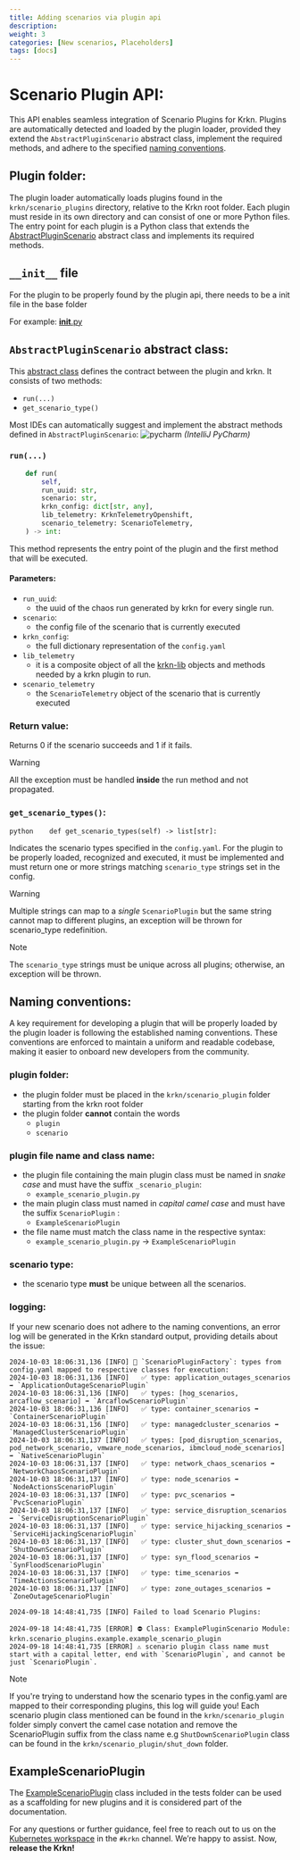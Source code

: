 ```yaml
---
title: Adding scenarios via plugin api
description:
weight: 3
categories: [New scenarios, Placeholders]
tags: [docs]
---
```


# Scenario Plugin API:

This API enables seamless integration of Scenario Plugins for Krkn. Plugins are automatically 
detected and loaded by the plugin loader, provided they extend the `AbstractPluginScenario` 
abstract class, implement the required methods, and adhere to the specified [naming conventions](#naming-conventions).

## Plugin folder:

The plugin loader automatically loads plugins found in the `krkn/scenario_plugins` directory, 
relative to the Krkn root folder. Each plugin must reside in its own directory and can consist 
of one or more Python files. The entry point for each plugin is a Python class that extends the 
[AbstractPluginScenario](https://github.com/krkn-chaos/krkn/blob/main/krkn/scenario_plugins/abstract_scenario_plugin.py) abstract class and implements its required methods.

## `__init__` file
For the plugin to be properly found by the plugin api, there needs to be a init file in the base folder 

For example: [__init__.py](https://github.com/krkn-chaos/krkn/blob/main/krkn/tests/__init__.py)

## `AbstractPluginScenario` abstract class:

This [abstract class](https://github.com/krkn-chaos/krkn/blob/main/krkn/scenario_plugins/abstract_scenario_plugin.py) defines the contract between the plugin and krkn.
It consists of two methods:
- `run(...)`
- `get_scenario_type()`

Most IDEs can automatically suggest and implement the abstract methods defined in `AbstractPluginScenario`:
![pycharm](scenario_plugin_pycharm.gif)
_(IntelliJ PyCharm)_

### `run(...)`

```python
    def run(
        self,
        run_uuid: str,
        scenario: str,
        krkn_config: dict[str, any],
        lib_telemetry: KrknTelemetryOpenshift,
        scenario_telemetry: ScenarioTelemetry,
    ) -> int:

```

This method represents the entry point of the plugin and the first method 
that will be executed.
#### Parameters:

- `run_uuid`:
  - the uuid of the chaos run generated by krkn for every single run.
- `scenario`:
  - the config file of the scenario that is currently executed
- `krkn_config`:
  - the full dictionary representation of the `config.yaml`
- `lib_telemetry`
  - it is a composite object of all the [krkn-lib](https://krkn-chaos.github.io/krkn-lib-docs/modules.html) objects and methods needed by a krkn plugin to run.
- `scenario_telemetry`
  - the `ScenarioTelemetry` object of the scenario that is currently executed
 
### Return value:
Returns 0 if the scenario succeeds and 1 if it fails.
> [!WARNING]
> All the exception must be handled __inside__ the run method and not propagated.

### `get_scenario_types()`:

```python    def get_scenario_types(self) -> list[str]:```

Indicates the scenario types specified in the `config.yaml`. For the plugin to be properly
loaded, recognized and executed, it must be implemented and must return one or more
strings matching `scenario_type` strings set in the config.
> [!WARNING]
> Multiple strings can map to a *single*  `ScenarioPlugin` but the same string cannot map
> to different plugins, an exception will be thrown for scenario_type redefinition.

> [!Note]  
> The `scenario_type` strings must be unique across all plugins; otherwise, an exception will be thrown.

## Naming conventions:
A key requirement for developing a plugin that will be properly loaded 
by the plugin loader is following the established naming conventions. 
These conventions are enforced to maintain a uniform and readable codebase, 
making it easier to onboard new developers from the community.

### plugin folder:
- the plugin folder must be placed in the `krkn/scenario_plugin` folder starting from the krkn root folder
- the plugin folder __cannot__ contain the words
  - `plugin`
  - `scenario`
### plugin file name and class name:
- the plugin file containing the main plugin class must be named in _snake case_ and must have the suffix `_scenario_plugin`: 
  - `example_scenario_plugin.py`
- the main plugin class must named in _capital camel case_ and must have the suffix `ScenarioPlugin` : 
  - `ExampleScenarioPlugin`
- the file name must match the class name in the respective syntax:
  - `example_scenario_plugin.py` -> `ExampleScenarioPlugin`

### scenario type:
- the scenario type __must__ be unique between all the scenarios.

### logging:
If your new scenario does not adhere to the naming conventions, an error log will be generated in the Krkn standard output,
providing details about the issue:

```commandline
2024-10-03 18:06:31,136 [INFO] 📣 `ScenarioPluginFactory`: types from config.yaml mapped to respective classes for execution:
2024-10-03 18:06:31,136 [INFO]   ✅ type: application_outages_scenarios ➡️ `ApplicationOutageScenarioPlugin` 
2024-10-03 18:06:31,136 [INFO]   ✅ types: [hog_scenarios, arcaflow_scenario] ➡️ `ArcaflowScenarioPlugin` 
2024-10-03 18:06:31,136 [INFO]   ✅ type: container_scenarios ➡️ `ContainerScenarioPlugin` 
2024-10-03 18:06:31,136 [INFO]   ✅ type: managedcluster_scenarios ➡️ `ManagedClusterScenarioPlugin` 
2024-10-03 18:06:31,137 [INFO]   ✅ types: [pod_disruption_scenarios, pod_network_scenario, vmware_node_scenarios, ibmcloud_node_scenarios] ➡️ `NativeScenarioPlugin` 
2024-10-03 18:06:31,137 [INFO]   ✅ type: network_chaos_scenarios ➡️ `NetworkChaosScenarioPlugin` 
2024-10-03 18:06:31,137 [INFO]   ✅ type: node_scenarios ➡️ `NodeActionsScenarioPlugin` 
2024-10-03 18:06:31,137 [INFO]   ✅ type: pvc_scenarios ➡️ `PvcScenarioPlugin` 
2024-10-03 18:06:31,137 [INFO]   ✅ type: service_disruption_scenarios ➡️ `ServiceDisruptionScenarioPlugin` 
2024-10-03 18:06:31,137 [INFO]   ✅ type: service_hijacking_scenarios ➡️ `ServiceHijackingScenarioPlugin` 
2024-10-03 18:06:31,137 [INFO]   ✅ type: cluster_shut_down_scenarios ➡️ `ShutDownScenarioPlugin` 
2024-10-03 18:06:31,137 [INFO]   ✅ type: syn_flood_scenarios ➡️ `SynFloodScenarioPlugin` 
2024-10-03 18:06:31,137 [INFO]   ✅ type: time_scenarios ➡️ `TimeActionsScenarioPlugin` 
2024-10-03 18:06:31,137 [INFO]   ✅ type: zone_outages_scenarios ➡️ `ZoneOutageScenarioPlugin`

2024-09-18 14:48:41,735 [INFO] Failed to load Scenario Plugins:

2024-09-18 14:48:41,735 [ERROR] ⛔ Class: ExamplePluginScenario Module: krkn.scenario_plugins.example.example_scenario_plugin
2024-09-18 14:48:41,735 [ERROR] ⚠️ scenario plugin class name must start with a capital letter, end with `ScenarioPlugin`, and cannot be just `ScenarioPlugin`.
```

>[!NOTE]
>If you're trying to understand how the scenario types in the config.yaml are mapped to 
> their corresponding plugins, this log will guide you! 
> Each scenario plugin class mentioned can be found in the `krkn/scenario_plugin` folder
> simply convert the camel case notation and remove the ScenarioPlugin suffix from the class name
> e.g `ShutDownScenarioPlugin` class can be found in the `krkn/scenario_plugin/shut_down` folder.

## ExampleScenarioPlugin
The [ExampleScenarioPlugin](https://github.com/krkn-chaos/krkn/blob/main/krkn/tests/test_classes/example_scenario_plugin.py) class included in the tests folder can be used as a scaffolding for new plugins and it is considered
part of the documentation.

For any questions or further guidance, feel free to reach out to us on the 
[Kubernetes workspace](https://kubernetes.slack.com/) in the `#krkn` channel. 
We’re happy to assist. Now, __release the Krkn!__
